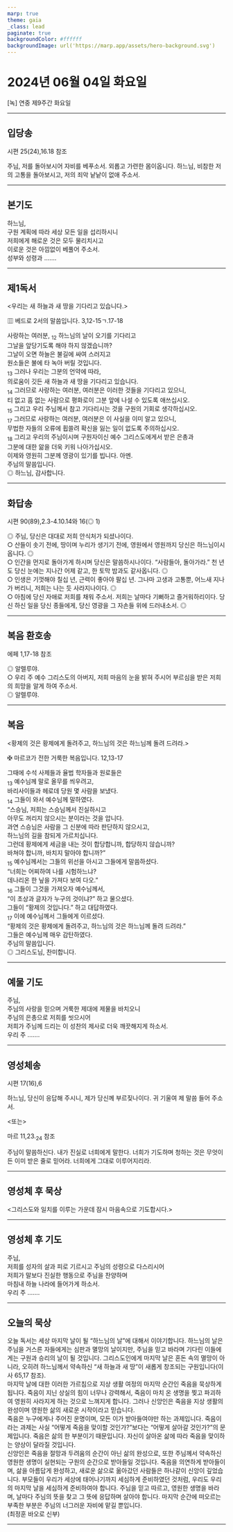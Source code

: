 ```yaml
---
marp: true
theme: gaia
_class: lead
paginate: true
backgroundColor: #ffffff
backgroundImage: url('https://marp.app/assets/hero-background.svg')
---
```


# 2024년 06월 04일 화요일

[녹] 연중 제9주간 화요일  




---

## 입당송

시편 25(24),16.18 참조

주님, 저를 돌아보시어 자비를 베푸소서. 외롭고 가련한 몸이옵니다. 하느님, 비참한 저의 고통을 돌아보시고, 저의 죄악 낱낱이 없애 주소서.  
  


---

## 본기도

하느님,  
구원 계획에 따라 세상 모든 일을 섭리하시니  
저희에게 해로운 것은 모두 물리치시고  
이로운 것은 아낌없이 베풀어 주소서.  
성부와 성령과 …….  
  


---

## 제1독서

<우리는 새 하늘과 새 땅을 기다리고 있습니다.>

▥ 베드로 2서의 말씀입니다. 3,12-15ㄱ.17-18

사랑하는 여러분, <sub>12</sub> 하느님의 날이 오기를 기다리고  
그날을 앞당기도록 해야 하지 않겠습니까?  
그날이 오면 하늘은 불길에 싸여 스러지고  
원소들은 불에 타 녹아 버릴 것입니다.  
<sub>13</sub> 그러나 우리는 그분의 언약에 따라,  
의로움이 깃든 새 하늘과 새 땅을 기다리고 있습니다.  
<sub>14</sub> 그러므로 사랑하는 여러분, 여러분은 이러한 것들을 기다리고 있으니,  
티 없고 흠 없는 사람으로 평화로이 그분 앞에 나설 수 있도록 애쓰십시오.  
<sub>15</sub> 그리고 우리 주님께서 참고 기다리시는 것을 구원의 기회로 생각하십시오.  
<sub>17</sub> 그러므로 사랑하는 여러분, 여러분은 이 사실을 이미 알고 있으니,  
무법한 자들의 오류에 휩쓸려 확신을 잃는 일이 없도록 주의하십시오.  
<sub>18</sub> 그리고 우리의 주님이시며 구원자이신 예수 그리스도에게서 받은 은총과  
그분에 대한 앎을 더욱 키워 나아가십시오.  
이제와 영원히 그분께 영광이 있기를 빕니다. 아멘.  
주님의 말씀입니다.  
◎ 하느님, 감사합니다.  
  


---

## 화답송

시편 90(89),2.3-4.10.14와 16(◎ 1)

◎ 주님, 당신은 대대로 저희 안식처가 되셨나이다.  
○ 산들이 솟기 전에, 땅이며 누리가 생기기 전에, 영원에서 영원까지 당신은 하느님이시옵니다. ◎  
○ 인간을 먼지로 돌아가게 하시며 당신은 말씀하시나이다. “사람들아, 돌아가라.” 천 년도 당신 눈에는 지나간 어제 같고, 한 토막 밤과도 같사옵니다. ◎  
○ 인생은 기껏해야 칠십 년, 근력이 좋아야 팔십 년. 그나마 고생과 고통뿐, 어느새 지나가 버리니, 저희는 나는 듯 사라지나이다. ◎  
○ 아침에 당신 자애로 저희를 채워 주소서. 저희는 날마다 기뻐하고 즐거워하리이다. 당신 하신 일을 당신 종들에게, 당신 영광을 그 자손들 위에 드러내소서. ◎  
  


---

## 복음 환호송

에페 1,17-18 참조

◎ 알렐루야.  
○ 우리 주 예수 그리스도의 아버지, 저희 마음의 눈을 밝혀 주시어 부르심을 받은 저희의 희망을 알게 하여 주소서.  
◎ 알렐루야.  
  


---

## 복음

<황제의 것은 황제에게 돌려주고, 하느님의 것은 하느님께 돌려 드려라.>

✠ 마르코가 전한 거룩한 복음입니다. 12,13-17

그때에 수석 사제들과 율법 학자들과 원로들은  
<sub>13</sub> 예수님께 말로 올무를 씌우려고,  
바리사이들과 헤로데 당원 몇 사람을 보냈다.  
<sub>14</sub> 그들이 와서 예수님께 말하였다.  
“스승님, 저희는 스승님께서 진실하시고  
아무도 꺼리지 않으시는 분이라는 것을 압니다.  
과연 스승님은 사람을 그 신분에 따라 판단하지 않으시고,  
하느님의 길을 참되게 가르치십니다.  
그런데 황제에게 세금을 내는 것이 합당합니까, 합당하지 않습니까?  
바쳐야 합니까, 바치지 말아야 합니까?”  
<sub>15</sub> 예수님께서는 그들의 위선을 아시고 그들에게 말씀하셨다.  
“너희는 어찌하여 나를 시험하느냐?  
데나리온 한 닢을 가져다 보여 다오.”  
<sub>16</sub> 그들이 그것을 가져오자 예수님께서,  
“이 초상과 글자가 누구의 것이냐?” 하고 물으셨다.  
그들이 “황제의 것입니다.” 하고 대답하였다.  
<sub>17</sub> 이에 예수님께서 그들에게 이르셨다.  
“황제의 것은 황제에게 돌려주고, 하느님의 것은 하느님께 돌려 드려라.”  
그들은 예수님께 매우 감탄하였다.  
주님의 말씀입니다.  
◎ 그리스도님, 찬미합니다.  
  


---

## 예물 기도

주님,  
주님의 사랑을 믿으며 거룩한 제대에 제물을 바치오니  
주님의 은총으로 저희를 씻으시어  
저희가 주님께 드리는 이 성찬의 제사로 더욱 깨끗해지게 하소서.  
우리 주 …….  
  


---

## 영성체송

시편 17(16),6

하느님, 당신이 응답해 주시니, 제가 당신께 부르짖나이다. 귀 기울여 제 말씀 들어 주소서.  
  
<또는>  
  
마르 11,23.<sub>24</sub> 참조  
  
주님이 말씀하신다. 내가 진실로 너희에게 말한다. 너희가 기도하며 청하는 것은 무엇이든 이미 받은 줄로 믿어라. 너희에게 그대로 이루어지리라.  


---

## 영성체 후 묵상

<그리스도와 일치를 이루는 가운데 잠시 마음속으로 기도합시다.>  


---

## 영성체 후 기도

주님,  
저희를 성자의 살과 피로 기르시고 주님의 성령으로 다스리시어  
저희가 말보다 진실한 행동으로 주님을 찬양하며  
마침내 하늘 나라에 들어가게 하소서.  
우리 주 …….  
  


---

## 오늘의 묵상

오늘 독서는 세상 마지막 날이 될 “하느님의 날”에 대해서 이야기합니다. 하느님의 날은 주님을 거스른 자들에게는 심판과 멸망의 날이지만, 주님을 믿고 바라며 기다린 이들에게는 구원과 승리의 날이 될 것입니다. 그리스도인에게 마지막 날은 혼돈 속의 멸망이 아니라, 오히려 하느님께서 약속하신 “새 하늘과 새 땅”이 새롭게 창조되는 구원입니다(이사 65,17 참조).  
마지막 날에 대한 이러한 가르침으로 지상 생활 여정의 마지막 순간인 죽음을 묵상하게 됩니다. 죽음이 지닌 상실의 힘이 너무나 강력해서, 죽음이 마치 온 생명을 찢고 파괴하여 영원히 사라지게 하는 것으로 느껴지게 합니다. 그러나 신앙인은 죽음을 지상 생활의 완성이며 영원한 삶의 새로운 시작이라고 믿습니다.  
죽음은 누구에게나 주어진 운명이며, 모든 이가 받아들여야만 하는 과제입니다. 죽음이라는 과제는 사실 “어떻게 죽음을 맞이할 것인가?”보다는 “어떻게 살아갈 것인가?”의 문제입니다. 죽음은 삶의 한 부분이기 때문입니다. 자신이 살아온 삶에 따라 죽음을 맞이하는 양상이 달라질 것입니다.  
신앙인은 죽음을 절망과 두려움의 순간이 아닌 삶의 완성으로, 또한 주님께서 약속하신 영원한 생명이 실현되는 구원의 순간으로 받아들일 것입니다. 죽음을 의연하게 받아들이며, 삶을 아름답게 완성하고, 새로운 삶으로 옮아갔던 사람들은 하나같이 신앙이 깊었습니다. 부모들이 우리가 세상에 태어나기까지 세심하게 준비하였던 것처럼, 우리도 우리의 마지막 날을 세심하게 준비하여야 합니다. 주님을 믿고 따르고, 영원한 생명을 바라며, 날마다 주님의 뜻을 찾고 그 뜻에 응답하며 살아야 합니다. 마지막 순간에 떠오르는 부족한 부분은 주님의 너그러운 자비에 맡길 뿐입니다.  
(최정훈 바오로 신부)  


---